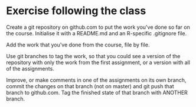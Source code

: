 # Exercise following the class

Create a git repository on github.com to put the work you've done so
far on the course. Initialise it with a README.md and an R-specific
.gitignore file.

Add the work that you've done from the course, file by file.

Use git branches to tag the work, so that you could see a version of
the repository with only the work from the first assignment, or a
version with all of the assignments.

Improve, or make comments in one of the assignments on its own branch,
commit the changes on that branch (not on master) and git push that
branch to github.com. Tag the finished state of that branch with
ANOTHER branch.
